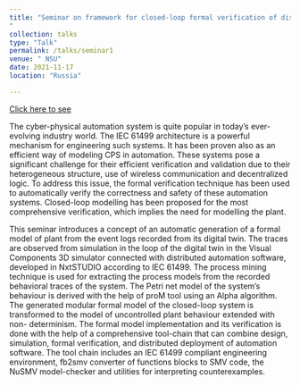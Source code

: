 ```yaml
---
title: "Seminar on framework for closed-loop formal verification of distributed automation software with plant model generator from event logs
"
collection: talks
type: "Talk"
permalink: /talks/seminar1
venue: " NSU"
date: 2021-11-17
location: "Russia"

---
```



[Click here to see](http://midhunxavier.github.io/files/seminar1.pdf)

The cyber-physical automation system is quite popular in today’s ever-evolving industry world. The IEC 61499 architecture is a powerful mechanism for engineering such systems. It has been proven also as an efficient way of modeling CPS in automation. These systems pose a significant challenge for their efficient verification and validation due to their heterogeneous structure, use of wireless communication and decentralized logic. To address this issue, the formal verification technique has been used to automatically verify the correctness and safety of these automation systems. Closed-loop modelling has been proposed for the most comprehensive verification, which implies the need for modelling the plant.

This seminar introduces a concept of an automatic generation of a formal model of plant from the event logs recorded from its digital twin. The traces are observed from simulation in the loop of the digital twin in the Visual Components 3D simulator connected with distributed automation software, developed in NxtSTUDIO according to IEC 61499.  The process mining technique is used for extracting the process models from the recorded behavioral traces of the system. The Petri net model of the system’s behaviour is derived with the help of  proM tool using an Alpha algorithm. The generated modular formal model of the closed-loop system is transformed to the model of uncontrolled plant behaviour extended with non- determinism. The formal model implementation and its verification is done with the help of a comprehensive tool-chain that can combine design, simulation, formal verification, and distributed deployment of automation software. The tool chain includes an IEC 61499 compliant engineering environment, fb2smv converter of functions blocks to SMV code, the NuSMV model-checker and utilities for interpreting counterexamples.

